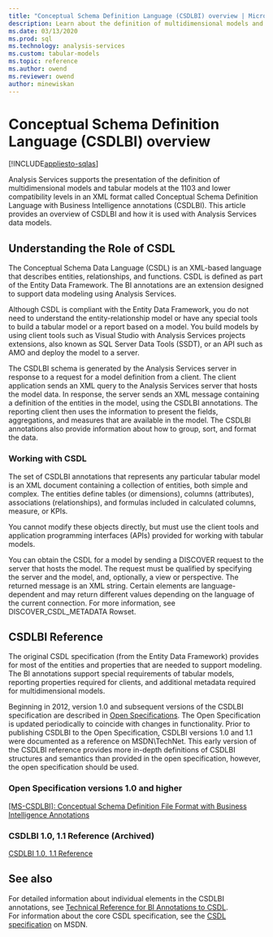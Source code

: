 ```yaml
---
title: "Conceptual Schema Definition Language (CSDLBI) overview | Microsoft Docs"
description: Learn about the definition of multidimensional models and tabular models in an XML format called CSDLBI.
ms.date: 03/13/2020
ms.prod: sql
ms.technology: analysis-services
ms.custom: tabular-models
ms.topic: reference
ms.author: owend
ms.reviewer: owend
author: minewiskan
---
```

# Conceptual Schema Definition Language (CSDLBI) overview

[!INCLUDE[appliesto-sqlas](../includes/appliesto-sqlas.md)]

  Analysis Services supports the presentation of the definition of multidimensional models and tabular models at the 1103 and lower compatibility levels in an XML format called Conceptual Schema Definition Language with Business Intelligence annotations (CSDLBI). This article provides an overview of CSDLBI and how it is used with Analysis Services data models.  
  
## Understanding the Role of CSDL

 The Conceptual Schema Data Language (CSDL) is an XML-based language that describes entities, relationships, and functions. CSDL is defined as part of the Entity Data Framework. The BI annotations are an extension designed to support data modeling using Analysis Services.  
  
 Although CSDL is compliant with the Entity Data Framework, you do not need to understand the entity-relationship model or have any special tools to build a tabular model or a report based on a model. You build models by using client tools such as Visual Studio with Analysis Services projects extensions, also known as SQL Server Data Tools (SSDT), or an API such as AMO and deploy the model to a server.  
  
 The CSDLBI schema is generated by the Analysis Services server in response to a request for a model definition from a client. The client application sends an XML query to the Analysis Services server that hosts the model data. In response, the server sends an XML message containing a definition of the entities in the model, using the CSDLBI annotations. The reporting client then uses the information to present the fields, aggregations, and measures that are available in the model. The CSDLBI annotations also provide information about how to group, sort, and format the data.  
 
### Working with CSDL

 The set of CSDLBI annotations that represents any particular tabular model is an XML document containing a collection of entities, both simple and complex. The entities define tables (or dimensions), columns (attributes), associations (relationships), and formulas included in calculated columns, measure, or KPIs.  
  
 You cannot modify these objects directly, but must use the client tools and application programming interfaces (APIs) provided for working with tabular models.  
  
 You can obtain the CSDL for a model by sending a DISCOVER request to the server that hosts the model. The request must be qualified by specifying the server and the model, and, optionally, a view or perspective. The returned message is an XML string. Certain elements are language-dependent and may return different values depending on the language of the current connection. For more information, see DISCOVER_CSDL_METADATA Rowset.  
  
## CSDLBI Reference

 The original CSDL specification (from the Entity Data Framework) provides for most of the entities and properties that are needed to support modeling. The BI annotations support special requirements of tabular models, reporting properties required for clients, and additional metadata required for multidimensional models. 

Beginning in 2012, version 1.0 and subsequent versions of the CSDLBI specification are described in [Open Specifications](/openspecs/main/ms-openspeclp/). The Open Specification is updated periodically to coincide with changes in functionality. Prior to publishing CSDLBI to the Open Specification, CSDLBI versions 1.0 and 1.1 were documented as a reference on MSDN\TechNet. This early version of the CSDLBI reference provides more in-depth definitions of CSDLBI structures and semantics than provided in the open specification, however, the open specification should be used.

### Open Specification versions 1.0 and higher

[[MS-CSDLBI]: Conceptual Schema Definition File Format with Business Intelligence Annotations](/openspecs/sql_data_portability/ms-csdlbi/)


### CSDLBI 1.0, 1.1 Reference (Archived)

[CSDLBI 1.0, 1.1 Reference](csdl-annotations-for-business-intelligence-csdlbi.md)

## See also

 For detailed information about individual elements in the CSDLBI annotations, see [Technical Reference for BI Annotations to CSDL](technical-reference-for-bi-annotations-to-csdl.md).  
 For information about the core CSDL specification, see the [CSDL specification](/ef/ef6/modeling/designer/advanced/edmx/csdl-spec) on MSDN.  
